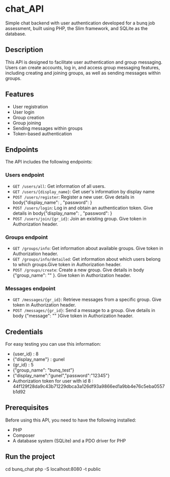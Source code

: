 # chat_API

Simple chat backend with user authentication developed for a bunq job assessment, built using PHP, the Slim framework, and SQLite as the database. 


## Description

This API is designed to facilitate user authentication and group messaging. Users can create accounts, log in, and access group messaging features, including creating and joining groups, as well as sending messages within groups.

## Features

- User registration
- User login
- Group creation
- Group joining
- Sending messages within groups
- Token-based authentication

## Endpoints

The API includes the following endpoints:

### Users endpoint
- `GET /users/all`: Get information of all users.
- `GET /users/{display_name}`: Get user's information by display name
- `POST /users/register`: Register a new user. Give details in body{"display_name": , "password": }
- `POST /users/login`: Log in and obtain an authentication token. Give details in body{"display_name": , "password": }
- `POST /users/join/{gr_id}`: Join an existing group. Give token in Authorization header. 

### Groups endpoint
- `GET /groups/info`: Get information about available groups. Give token in Authorization header. 
- `GET /groups/info/detailed`: Get information about which users belong to which groups.Give token in Authorization header. 
- `POST /groups/create`: Create a new group. Give details in body {"group_name": "" }. Give token in Authorization header. 

###  Messages endpoint
- `GET /messages/{gr_id}`: Retrieve messages from a specific group. Give token in Authorization header. 
- `POST /messages/{gr_id}`: Send a message to a group.  Give details in body {"message": "" }Give token in Authorization header. 


## Credentials
For easy testing you can use this information:

- {user_id} : 8
- {"display_name"} : gunel
- {gr_id} : 5
- {"group_name": "bunq_test"}
- {"display_name":"gunel","password":"12345"}
- Authorization token for user with id 8 : 44f129f28da9c43b71229dbca3a126df93a9866ed1a9bb4e76c5eba0557b1d92

## Prerequisites
Before using this API, you need to have the following installed:

- PHP
- Composer
- A database system (SQLite) and a PDO driver for PHP


## Run the project
cd bunq_chat
php -S localhost:8080 -t public



